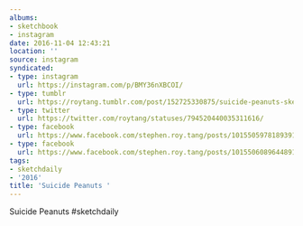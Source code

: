 ```yaml
---
albums:
- sketchbook
- instagram
date: 2016-11-04 12:43:21
location: ''
source: instagram
syndicated:
- type: instagram
  url: https://instagram.com/p/BMY36nXBCOI/
- type: tumblr
  url: https://roytang.tumblr.com/post/152725330875/suicide-peanuts-sketchdaily
- type: twitter
  url: https://twitter.com/roytang/statuses/794520440035311616/
- type: facebook
  url: https://www.facebook.com/stephen.roy.tang/posts/10155059781893912:1
- type: facebook
  url: https://www.facebook.com/stephen.roy.tang/posts/10155060896448912
tags:
- sketchdaily
- '2016'
title: 'Suicide Peanuts '
---
```


Suicide Peanuts #sketchdaily